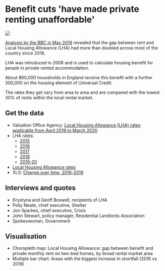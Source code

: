 # Benefit cuts 'have made private renting unaffordable'

![](https://ichef.bbci.co.uk/news/624/cpsprodpb/16494/production/_106648219_lha-nc.png)

[Analysis by the BBC in May 2019](https://www.bbc.co.uk/news/uk-england-48038833) revealed that the gap between rent and Local Housing Allowance (LHA) had more than doubled across most of the country since 2016.

LHA was introduced in 2008 and is used to calculate housing benefit for people in private rented accommodation.

About 860,000 households in England receive this benefit with a further 300,000 on the housing element of Universal Credit.

The rates they get vary from area to area and are compared with the lowest 30% of rents within the local rental market.

## Get the data

* Valuation Office Agency: [Local Housing Allowance (LHA) rates applicable from April 2019 to March 2020](https://www.gov.uk/government/publications/local-housing-allowance-lha-rates-applicable-from-april-2019-to-march-2020)
* LHA rates: 
  * [2015](https://github.com/BBC-Data-Unit/local-housing-allowance/blob/master/FINAL_2015_LHA_RATES.xls)
  * [2016](https://github.com/BBC-Data-Unit/local-housing-allowance/blob/master/FINAL_2016_LHA_RATES.xls)
  * [2017](https://github.com/BBC-Data-Unit/local-housing-allowance/blob/master/2017_LHA_TABLES.xlsx)
  * [2018](https://github.com/BBC-Data-Unit/local-housing-allowance/blob/master/2018_LHA_TABLES.xlsx)
  * [2019-20](https://github.com/BBC-Data-Unit/local-housing-allowance/blob/master/2019-20_LHA_TABLES.xlsx)
* [Local Housing Allowance rates](https://lha-direct.voa.gov.uk/)
* XLS: [Change over time, 2016-2019](https://github.com/BBC-Data-Unit/local-housing-allowance/blob/master/LHA_changeovertime.xlsx)

## Interviews and quotes

* Krystyna and Geoff Boswell, recipients of LHA
* Polly Neate, chief executive, Shelter
* Jon Sparkes, chief executive, Crisis
* John Stewart, policy manager, Residential Landlords Association
* Spokeswoman, Government

## Visualisation

* Choropleth map: Local Housing Allowance: gap between benefit and private monthly rent on two-bed homes, by broad rental market area
* Multiple bar chart: Areas with the biggest increase in shortfall (2016 vs 2019)

